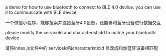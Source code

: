 a demo for how to use bluetooth to connect to BLE 4.0 device.
you can use it to communicate with BLE device

一个微信小程序，能够搜索并连接蓝牙4.0设备，还能够和蓝牙设备进行数据交互


please modify the serviceId and characteristicId to match your bluetooth device

请将index.js文件中的 serviceId和characteristicId 修改成和你蓝牙设备相匹配